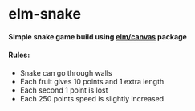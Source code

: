# elm-snake

#### Simple snake game build using [elm/canvas](https://package.elm-lang.org/packages/joakin/elm-canvas/latest/) package  

#### Rules:
 - Snake can go through walls
 - Each fruit gives 10 points and 1 extra length
 - Each second 1 point is lost
 - Each 250 points speed is slightly increased  
